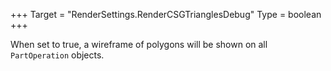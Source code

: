 +++
Target = "RenderSettings.RenderCSGTrianglesDebug"
Type = boolean
+++

When set to true, a wireframe of polygons will be shown on all `PartOperation` objects.